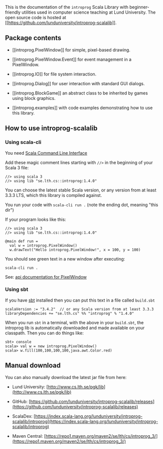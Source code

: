 ---
---

This is the documentation of the `introprog` Scala Library with beginner-friendly utilities used in computer science teaching at Lund University.
The open source code is hosted at [[https://github.com/lunduniversity/introprog-scalalib]].

## Package contents

- [[introprog.PixelWindow]] for simple, pixel-based drawing.

- [[introprog.PixelWindow.Event]] for event management in a PixelWindow.

- [[introprog.IO]] for file system interaction.

- [[introprog.Dialog]] for user interaction with standard GUI dialogs.

- [[introprog.BlockGame]] an abstract class to be inherited by games using block graphics.

- [[introprog.examples]] with code examples demonstrating how to use this library.

## How to use introprog-scalalib

### Using scala-cli

You need [Scala Command Line Interface](https://scala-cli.virtuslab.org/install) 

Add these magic comment lines starting with `//>` in the beginning of your Scala 3 file: 

```
//> using scala 3
//> using lib "se.lth.cs::introprog:1.4.0"
```
You can choose the latest stable Scala version, or any version from at least 3.3.3 LTS, which this library is compiled against.

You run your code with `scala-cli run .` (note the ending dot, meaning "this dir")

If your program looks like this:

```
//> using scala 3
//> using lib "se.lth.cs::introprog:1.4.0"

@main def run = 
  val w = introprog.PixelWindow()
  w.drawText("Hello introprog.PixelWindow!", x = 100, y = 100)
```
You should see green text in a new window after executing:
```
scala-cli run .
```
See: [api documentation for PixelWindow](https://fileadmin.cs.lth.se/pgk/api/api/introprog/PixelWindow.html)

### Using sbt

If you have [sbt](https://www.scala-sbt.org/) installed then you can put this text in a file called `build.sbt`

```
scalaVersion := "3.4.2"  // or any Scala version from at least 3.3.3
libraryDependencies += "se.lth.cs" %% "introprog" % "1.4.0"
```

When you run `sbt` in a terminal, with the above in your `build.sbt`, the introprog lib is automatically downloaded and made available on your classpath. Then you can do things like:

```
sbt> console
scala> val w = new introprog.PixelWindow()
scala> w.fill(100,100,100,100,java.awt.Color.red)
```

## Manual download

You can also manually download the latest jar file from here: 

* Lund University: [http://www.cs.lth.se/pgk/lib](http://www.cs.lth.se/pgk/lib) 

* GitHub: [https://github.com/lunduniversity/introprog-scalalib/releases](https://github.com/lunduniversity/introprog-scalalib/releases)

* ScalaDex: [https://index.scala-lang.org/lunduniversity/introprog-scalalib/introprog](https://index.scala-lang.org/lunduniversity/introprog-scalalib/introprog) 

* Maven Central: [https://repo1.maven.org/maven2/se/lth/cs/introprog_3/](https://repo1.maven.org/maven2/se/lth/cs/introprog_3/)